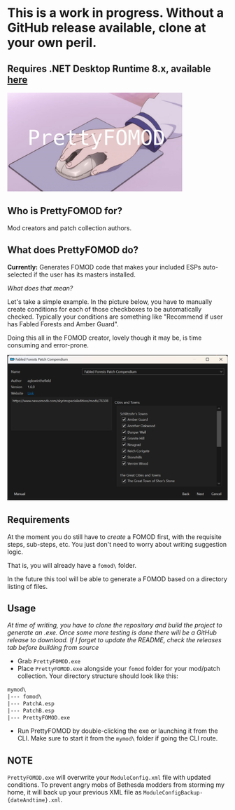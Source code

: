 ﻿# This is a work in progress. Without a GitHub release available, clone at your own peril.

## Requires .NET Desktop Runtime 8.x, available [here](https://dotnet.microsoft.com/en-us/download/dotnet/8.0)

<img src="./img.png" width="400"  alt="img"/>

## Who is PrettyFOMOD for?
Mod creators and patch collection authors.

## What does PrettyFOMOD do?

**Currently:** Generates FOMOD code that makes your included ESPs auto-selected if the user has its masters installed. 

*What does that mean?*

Let's take a simple example. In the picture below, you have to manually create conditions for each of those checkboxes 
to be automatically checked. Typically your conditions are something like "Recommend if user has Fabled Forests and Amber Guard". 

Doing this all in the FOMOD creator, lovely though it may be, is time consuming and error-prone. 

<img src="./doc/ffcomp.png" width="800">

## Requirements

At the moment you do still have to _create_ a FOMOD first, with the requisite steps, sub-steps, etc. You just don't need
to worry about writing suggestion logic.

That is, you will already have a `fomod\` folder.

In the future this tool will be able to generate a FOMOD based on a directory listing of files.

## Usage

*At time of writing, you have to clone the repository and build the project to generate an .exe. Once some more testing
is done there will be a GitHub release to download. If I forget to update the README, check the releases tab before 
building from source*

- Grab `PrettyFOMOD.exe`
- Place `PrettyFOMOD.exe` alongside your `fomod` folder for your mod/patch collection. Your directory structure should
look like this:

```text
mymod\
|--- fomod\
|--- PatchA.esp
|--- PatchB.esp
|--- PrettyFOMOD.exe
```
- Run PrettyFOMOD by double-clicking the exe or launching it from the CLI. Make sure to start it from the `mymod\` folder
if going the CLI route.

## NOTE
`PrettyFOMOD.exe` will overwrite your `ModuleConfig.xml` file with updated conditions. To prevent angry mobs of Bethesda modders
from storming my home, it will back up your previous XML file as `ModuleConfigBackup-{dateAndtime}.xml`. 